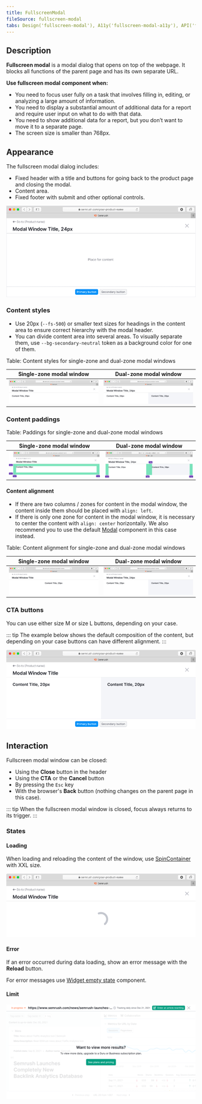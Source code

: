 ```yaml
---
title: FullscreenModal
fileSource: fullscreen-modal
tabs: Design('fullscreen-modal'), A11y('fullscreen-modal-a11y'), API('fullscreen-modal-api'), Example('fullscreen-modal-code'), Changelog('fullscreen-modal-changelog')
---
```


## Description

**Fullscreen modal** is a modal dialog that opens on top of the webpage. It blocks all functions of the parent page and has its own separate URL.

**Use fullscreen modal component when:**

- You need to focus user fully on a task that involves filling in, editing, or analyzing a large amount of information.
- You need to display a substantial amount of additional data for a report and require user input on what to do with that data.
- You need to show additional data for a report, but you don’t want to move it to a separate page.
- The screen size is smaller than 768px.

## Appearance

The fullscreen modal dialog includes:

- Fixed header with a title and buttons for going back to the product page and closing the modal.
- Content area.
- Fixed footer with submit and other optional controls.

![](static/fullscreen-modal.png)

### Content styles

- Use 20px (`--fs-500`) or smaller text sizes for headings in the content area to ensure correct hierarchy with the modal header.
- You can divide content area into several areas. To visually separate them, use `--bg-secondary-neutral` token as a background color for one of them.

Table: Content styles for single-zone and dual-zone modal windows

| Single-zone modal window           | Dual-zone modal window             |
| ---------------------------------- | ---------------------------------- |
| ![](static/fullscreen-modal-3.png) | ![](static/fullscreen-modal-2.png) |

### Content paddings

Table: Paddings for single-zone and dual-zone modal windows

| Single-zone modal window | Dual-zone modal window     |
| ------------------------ | -------------------------- |
| ![](static/paddings.png) | ![](static/paddings-2.png) |

#### Content alignment

- If there are two columns / zones for content in the modal window, the content inside them should be placed with `align: left`.
- If there is only one zone for content in the modal window, it is necessary to center the content with `align: center` horizontally. We also recommend you to use the default [Modal](/components/modal/modal) component in this case instead.

Table: Content alignment for single-zone and dual-zone modal windows

| Single-zone modal window  | Dual-zone modal window    |
| ------------------------- | ------------------------- |
| ![](static/content-1.png) | ![](static/content-2.png) |

### CTA buttons

You can use either size M or size L buttons, depending on your case.

::: tip
The example below shows the default composition of the content, but depending on your case buttons can have different alignment.
:::

![](static/footer-fixed2.png)

## Interaction

Fullscreen modal window can be closed:

- Using the **Close** button in the header
- Using the **CTA** or the **Cancel** button
- By pressing the `Esc` key
- With the browser's **Back** button (nothing changes on the parent page in this case).

::: tip
When the fullscreen modal window is closed, focus always returns to its trigger.
:::

### States

#### Loading

When loading and reloading the content of the window, use [SpinContainer](../spin-container/spin-container) with XXL size.

![](static/loading.png)

#### Error

If an error occurred during data loading, show an error message with the **Reload** button.

For error messages use [Widget empty state](/components/widget-empty/widget-empty) component.

#### Limit

![](static/limit.png)

